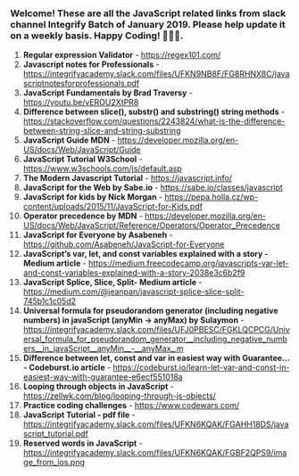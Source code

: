 ### Welcome! These are all the JavaScript related links from slack channel Integrify Batch of January 2019. Please help update it on a weekly basis. Happy Coding! 🙊😀😍.

1. **Regular expression Validator** - https://regex101.com/
2. **Javascript notes for Professionals** - https://integrifyacademy.slack.com/files/UFKN9NB8F/FG8RHNX8C/javascriptnotesforprofessionals.pdf
3. **JavaScript Fundamentals by Brad Traversy** - https://youtu.be/vEROU2XtPR8
4. **Difference between slice(), substr() and substring() string methods** - https://stackoverflow.com/questions/2243824/what-is-the-difference-between-string-slice-and-string-substring
5. **JavaScript Guide MDN** - https://developer.mozilla.org/en-US/docs/Web/JavaScript/Guide
6. **JavaScript Tutorial W3School** - https://www.w3schools.com/js/default.asp
7. **The Modern Javascript Tutorial** - https://javascript.info/
8. **JavaScript for the Web by Sabe.io** - https://sabe.io/classes/javascript
9. **JavaScript for kids by Nick Morgan** - https://pepa.holla.cz/wp-content/uploads/2015/11/JavaScript-for-Kids.pdf
10. **Operator precedence by MDN** - https://developer.mozilla.org/en-US/docs/Web/JavaScript/Reference/Operators/Operator_Precedence
11. **JavaScript for Everyone by Asabeneh** - https://github.com/Asabeneh/JavaScript-for-Everyone
12. **JavaScript’s var, let, and const variables explained with a story - Medium article** - https://medium.freecodecamp.org/javascripts-var-let-and-const-variables-explained-with-a-story-2038e3c6b2f9
13. **JavaScript Splice, Slice, Split- Medium article** - https://medium.com/@jeanpan/javascript-splice-slice-split-745b1c1c05d2
14. **Universal formula for pseudorandom generator (including negative numbers) in javaScript (anyMin -> anyMax) by Sulaymon** - https://integrifyacademy.slack.com/files/UFJ0PBESC/FGKLQCPCG/Universal_formula_for_pseudorandom_generator__including_negative_numbers__in_javaScript__anyMin__-__anyMax_.m
15. **Difference between let, const and var in easiest way with Guarantee… - Codeburst.io article** - https://codeburst.io/learn-let-var-and-const-in-easiest-way-with-guarantee-e6ecf551018a
16. **Looping through objects in JavaScript** - https://zellwk.com/blog/looping-through-js-objects/
17. **Practice coding challenges** - https://www.codewars.com/
18. **JavaScript Tutorial - pdf file** - https://integrifyacademy.slack.com/files/UFKN6KQAK/FGAHH18DS/javascript_tutorial.pdf
19. **Reserved words in JavaScript** - https://integrifyacademy.slack.com/files/UFKN6KQAK/FGBF2QPS9/image_from_ios.png
